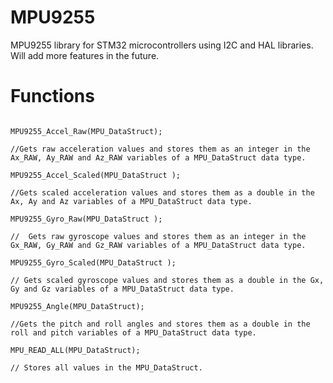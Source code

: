 # MPU9255
MPU9255 library for STM32 microcontrollers using I2C and HAL libraries. Will add more features in the future.

# Functions

~~~ MPU9255_Init(I2C_HandleTypeDef); ~~~ ...   Initializes the MPU by passing the I2C channel to the library, confirms the device ID and sets the registers to the required values.  

MPU9255_Accel_Raw(MPU_DataStruct);  

//Gets raw acceleration values and stores them as an integer in the Ax_RAW, Ay_RAW and Az_RAW variables of a MPU_DataStruct data type.

MPU9255_Accel_Scaled(MPU_DataStruct ); 

//Gets scaled acceleration values and stores them as a double in the Ax, Ay and Az variables of a MPU_DataStruct data type.

MPU9255_Gyro_Raw(MPU_DataStruct );  

//  Gets raw gyroscope values and stores them as an integer in the Gx_RAW, Gy_RAW and Gz_RAW variables of a MPU_DataStruct data type.

MPU9255_Gyro_Scaled(MPU_DataStruct ); 

// Gets scaled gyroscope values and stores them as a double in the Gx, Gy and Gz variables of a MPU_DataStruct data type.

MPU9255_Angle(MPU_DataStruct);

//Gets the pitch and roll angles and stores them as a double in the roll and pitch variables of a MPU_DataStruct data type.

MPU_READ_ALL(MPU_DataStruct); 

// Stores all values in the MPU_DataStruct.

